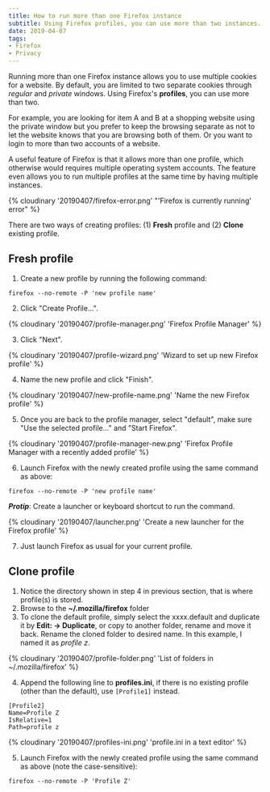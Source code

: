 ```yaml
---
title: How to run more than one Firefox instance
subtitle: Using Firefox profiles, you can use more than two instances.
date: 2019-04-07
tags:
- Firefox
- Privacy
---
```


Running more than one Firefox instance allows you to use multiple cookies for a website. By default, you are limited to two separate cookies through *regular* and *private* windows. Using Firefox's **profiles**, you can use more than two.

For example, you are looking for item A and B at a shopping website using the private window but you prefer to keep the browsing separate as not to let the website knows that you are browsing both of them. Or you want to login to more than two accounts of a website.

A useful feature of Firefox is that it allows more than one profile, which otherwise would requires multiple operating system accounts. The feature even allows you to run multiple profiles at the same time by having multiple instances.

{% cloudinary '20190407/firefox-error.png' "'Firefox is currently running' error" %}

There are two ways of creating profiles: (1) **Fresh** profile and (2) **Clone** existing profile.

## Fresh profile

1. Create a new profile by running the following command:

```
firefox --no-remote -P 'new profile name'
```

2. Click "Create Profile...".

{% cloudinary '20190407/profile-manager.png' 'Firefox Profile Manager' %}

3. Click "Next".

{% cloudinary '20190407/profile-wizard.png' 'Wizard to set up new Firefox profile' %}

4. Name the new profile and click "Finish".

{% cloudinary '20190407/new-profile-name.png' 'Name the new Firefox profile' %}

5. Once you are back to the profile manager, select "default", make sure "Use the selected profile..." and "Start Firefox".

{% cloudinary '20190407/profile-manager-new.png' 'Firefox Profile Manager with a recently added profile' %}

6. Launch Firefox with the newly created profile using the same command as above:

```
firefox --no-remote -P 'new profile name'
```

***Protip***: Create a launcher or keyboard shortcut to run the command.

{% cloudinary '20190407/launcher.png' 'Create a new launcher for the Firefox profile' %}

7. Just launch Firefox as usual for your current profile.

## Clone profile

1. Notice the directory shown in step 4 in previous section, that is where profile(s) is stored.
2. Browse to the **~/.mozilla/firefox** folder
3. To clone the default profile, simply select the xxxx.default and duplicate it by **Edit: -> Duplicate**, or copy to another folder, rename and move it back. Rename the cloned folder to desired name. In this example, I named it as *profile z*.

{% cloudinary '20190407/profile-folder.png' 'List of folders in ~/.mozilla/firefox' %}

4. Append the following line to **profiles.ini**, if there is no existing profile (other than the default), use `[Profile1]` instead.

```
[Profile2]
Name=Profile Z
IsRelative=1
Path=profile z
```

{% cloudinary '20190407/profiles-ini.png' 'profile.ini in a text editor' %}

5. Launch Firefox with the newly created profile using the same command as above (note the case-sensitive):

```
firefox --no-remote -P 'Profile Z'
```